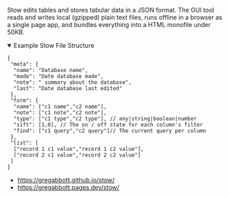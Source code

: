 Stow edits tables and stores tabular data in a JSON format. The GUI tool reads and writes local (gzipped) plain text files, runs offline in a browser as a single page app, and bundles everything into a HTML monofile under 50KB.

<details open><summary>Example Stow File Structure</summary>

```jsonc
{
 "meta": {
  "name": "Database name",
  "made": "Date database made",
  "note": " summary about the database",
  "last": "Date database last edited"
 },
 "form": {
  "name": ["c1 name","c2 name"],
  "note": ["c1 note","c2 note"],
  "type": ["c1 type","c2 type"], // any|string|boolean|number
  "sift": [1,0], // The on / off state for each column's filter
  "find": ["c1 query","c2 query"]// The current query per column
 },
 "list": [
  ["record 1 c1 value","record 1 c2 value"],
  ["record 2 c1 value","record 2 c2 value"]
 ]
}
```
</details>

- https://gregabbott.github.io/stow/
- https://gregabbott.pages.dev/stow/
